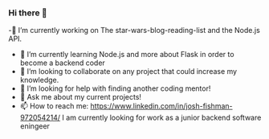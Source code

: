 ### Hi there 👋
  -🔭 I’m currently working on The star-wars-blog-reading-list and the Node.js API.
 - 🌱 I’m currently learning Node.js and more about Flask in order to become a backend coder
 - 👯 I’m looking to collaborate on any project that could increase my knowledge.
 - 🤔 I’m looking for help with finding another coding mentor!
 - 💬 Ask me about my current projects!
 - 📫 How to reach me: https://www.linkedin.com/in/josh-fishman-972054214/
I am currently looking for work as a junior backend software eningeer 
<!--
**Joshfishman97/Joshfishman97** is a ✨ _special_ ✨ repository because its `README.md` (this file) appears on your GitHub profile.

Here are some ideas to get you started:

- 🔭 I’m currently working on The Breathecode API, Python, Django/DjangoRestFramework and learning more advanced uses for Postman!
- 🌱 I’m currently learning Django Rest Framework and Django.
- 👯 I’m looking to find employment doing what I love!
- 🤔 I’m looking for a mentor!
- 💬 Ask me about anything related to coding!
- 📫 How to reach me: https://www.linkedin.com/in/josh-fishman-972054214/
- 😄 Pronouns: ...
- ⚡ Fun fact: ... I am currently taking a excellerated 7 week Calc class in order to meet the prequisites to apply to a Masters in CS program!
I am currently looking for work as a junior backend software eningeer 
-->
